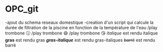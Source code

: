 # OPC_git
-ajout du schema reseaux domestique
-creation d'un script qui calcule la durée de filtration de la piscine en fonction de la température de l'eau
/play trombone
:clock130:
/play trombone
:smile:
/play trombone
:kissing_heart:
_italique_ est rendu italique
**gras** est rendu gras
**_gras-italique_** est rendu gras-italiques
~~barré~~ est rendu barré
